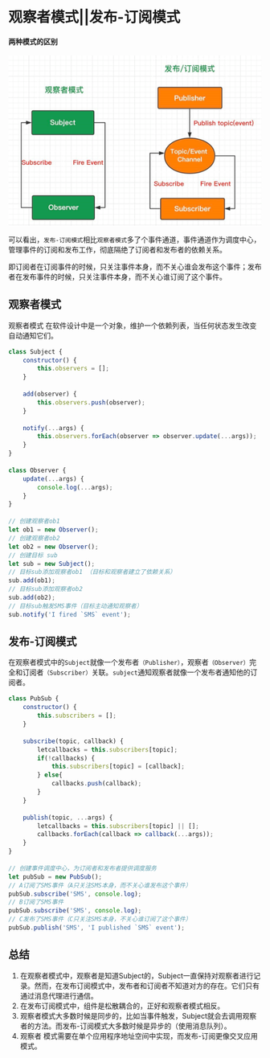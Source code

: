 # 观察者模式||发布-订阅模式

#### 两种模式的区别
![两种模式的区别](../../.vuepress/public/pages/oberver.png)

可以看出，`发布-订阅模式`相比`观察者模式`多了个事件通道，事件通道作为调度中心，管理事件的订阅和发布工作，彻底隔绝了订阅者和发布者的依赖关系。

即订阅者在订阅事件的时候，只关注事件本身，而不关心谁会发布这个事件；发布者在发布事件的时候，只关注事件本身，而不关心谁订阅了这个事件。


## 观察者模式
观察者模式 在软件设计中是一个对象，维护一个依赖列表，当任何状态发生改变自动通知它们。
```js
class Subject {
    constructor() {
        this.observers = [];
    }
 
    add(observer) {
        this.observers.push(observer);
    }
 
    notify(...args) {
        this.observers.forEach(observer => observer.update(...args));
    }
}
 
class Observer {
    update(...args) {
        console.log(...args);
    }
}
 
// 创建观察者ob1
let ob1 = new Observer();
// 创建观察者ob2
let ob2 = new Observer();
// 创建目标 sub
let sub = new Subject();
// 目标sub添加观察者ob1 （目标和观察者建立了依赖关系）
sub.add(ob1);
// 目标sub添加观察者ob2
sub.add(ob2);
// 目标sub触发SMS事件（目标主动通知观察者）
sub.notify('I fired `SMS` event');
```





## 发布-订阅模式
在观察者模式中的`Subject`就像一个发布者`（Publisher）`，观察者`（Observer）`完全和订阅者`（Subscriber）`关联。`subject`通知观察者就像一个发布者通知他的订阅者。
```js
class PubSub {
    constructor() {
        this.subscribers = [];
    }
     
    subscribe(topic, callback) {
        letcallbacks = this.subscribers[topic];
        if(!callbacks) {
            this.subscribers[topic] = [callback];
        } else{
            callbacks.push(callback);
        }
    }
     
    publish(topic, ...args) {
        letcallbacks = this.subscribers[topic] || [];
        callbacks.forEach(callback => callback(...args));
    }
}
 
// 创建事件调度中心，为订阅者和发布者提供调度服务
let pubSub = new PubSub();
// A订阅了SMS事件（A只关注SMS本身，而不关心谁发布这个事件）
pubSub.subscribe('SMS', console.log);
// B订阅了SMS事件
pubSub.subscribe('SMS', console.log);
// C发布了SMS事件（C只关注SMS本身，不关心谁订阅了这个事件）
pubSub.publish('SMS', 'I published `SMS` event');
```

## 总结
1. 在观察者模式中，观察者是知道Subject的，Subject一直保持对观察者进行记录。然而，在发布订阅模式中，发布者和订阅者不知道对方的存在。它们只有通过消息代理进行通信。
2. 在发布订阅模式中，组件是松散耦合的，正好和观察者模式相反。
3. 观察者模式大多数时候是同步的，比如当事件触发，Subject就会去调用观察者的方法。而发布-订阅模式大多数时候是异步的（使用消息队列）。
4. 观察者 模式需要在单个应用程序地址空间中实现，而发布-订阅更像交叉应用模式。
